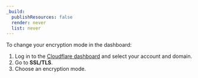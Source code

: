 ```yaml
---
_build:
  publishResources: false
  render: never
  list: never
---
```


To change your encryption mode in the dashboard:

1.  Log in to the [Cloudflare dashboard](https://dash.cloudflare.com) and select your account and domain.
2.  Go to **SSL/TLS**.
3.  Choose an encryption mode.